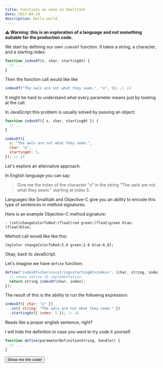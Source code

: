 ```yaml
---
title: Functions as seen in Smalltalk
date: 2017-04-24
description: Hello world
---
```


**⚠️ Warning: this is an exploration of a language and not something suitable for the production code.**

We start by defining our own `indexOf` function. It takes a string, a character, and a starting index:

```js
function indexOf(s, char, startingAt) {
  // ...
}
```

Then the function call would like like

```js
indexOf("The owls are not what they seem.", "o", 5); // 14
```

It might be hard to understand what every parameter means just by looking at the call.

In JavaScript this problem is usually solved by passing an object:

```js
function indexOf({ s, char, startingAt }) {
  // ...
}

indexOf({
  s: "The owls are not what they seem.",
  char: "o",
  startingAt: 5,
}); // 14
```

Let's explore an alternative approach.

In English language you can say:

<blockquote>Give me the index of the character "o" in the string "The owls are not what they seem." starting at index 5.</blockquote>

Languages like Smalltalk and Objective-C give you an ability to encode this type of sentences in method signatures.

Here is an example Objective-C method signature:

```objc
- (int)changeColorToRed:(float)red green:(float)green blue:(float)blue;
```

Method call would like like this:

```objc
[myColor changeColorToRed:5.0 green:2.0 blue:6.0];
```

Okay, back to JavaScript.

Let's imagine we have `define` function:

```js
define("indexOf<char>in<string>startingAt<index>", (char, string, index) => {
  // reuse native JS implementation
  return string.indexOf(char, index);
});
```

The result of this is the ability to run the following expression:

```js
indexOf({ char: "o" })
  .in({ string: "The owls are not what they seem." })
  .startingAt({ index: 5 }); // 14
```

Reads like a proper english sentence, right?

I will hide the definition in case you want to try code it yourself.

```js
function define(parameterDefinitionString, handler) {
  // ...
}
```

<button onclick="document.querySelector('#definition').style.display = ''; this.style.display = 'none';">Show me the code!</button>

<div style="display: none;" id="definition">

Here is one possible implementation for `define`:

```js
function define(parameterDefinitionString, handler) {
  const parts = parameterDefinitionString
    .split("<")
    .reduce((res, part) => [...res, ...part.split(">")], [])
    .filter(Boolean);

  const args = [];

  function set(obj, index) {
    const namePart = parts[index];
    const argumentName = parts[index + 1];

    obj[namePart] = function (objArg) {
      args.push(objArg[argumentName]);

      if (index >= parts.length - 2) {
        return handler.apply(handler, args);
      } else {
        const obj = {};
        set(obj, index + 2);
        return obj;
      }
    };
  }

  const env = typeof window !== "undefined" ? window : global;

  set(env, 0);
}
```

In a real world this might be implemented as a Babel plugin which optimizes both definitions and calls to a "normal" expression like `indexOf('The owls are not what they seem.', 'o', 5)`. Optional type checks could be added to a runtime.

[Try the code on JSBin](http://jsbin.com/qirorap/4/edit?js,console).

</div>
